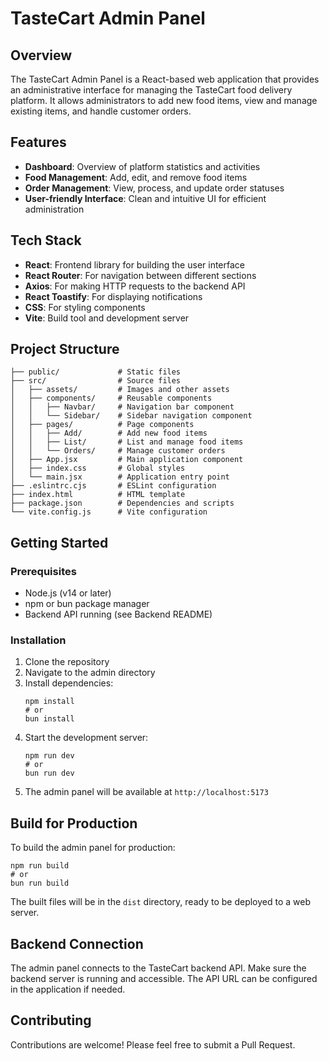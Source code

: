 # TasteCart Admin Panel

## Overview
The TasteCart Admin Panel is a React-based web application that provides an administrative interface for managing the TasteCart food delivery platform. It allows administrators to add new food items, view and manage existing items, and handle customer orders.

## Features
- **Dashboard**: Overview of platform statistics and activities
- **Food Management**: Add, edit, and remove food items
- **Order Management**: View, process, and update order statuses
- **User-friendly Interface**: Clean and intuitive UI for efficient administration

## Tech Stack
- **React**: Frontend library for building the user interface
- **React Router**: For navigation between different sections
- **Axios**: For making HTTP requests to the backend API
- **React Toastify**: For displaying notifications
- **CSS**: For styling components
- **Vite**: Build tool and development server

## Project Structure
```
├── public/             # Static files
├── src/                # Source files
│   ├── assets/         # Images and other assets
│   ├── components/     # Reusable components
│   │   ├── Navbar/     # Navigation bar component
│   │   └── Sidebar/    # Sidebar navigation component
│   ├── pages/          # Page components
│   │   ├── Add/        # Add new food items
│   │   ├── List/       # List and manage food items
│   │   └── Orders/     # Manage customer orders
│   ├── App.jsx         # Main application component
│   ├── index.css       # Global styles
│   └── main.jsx        # Application entry point
├── .eslintrc.cjs       # ESLint configuration
├── index.html          # HTML template
├── package.json        # Dependencies and scripts
└── vite.config.js      # Vite configuration
```

## Getting Started

### Prerequisites
- Node.js (v14 or later)
- npm or bun package manager
- Backend API running (see Backend README)

### Installation
1. Clone the repository
2. Navigate to the admin directory
3. Install dependencies:
   ```
   npm install
   # or
   bun install
   ```
4. Start the development server:
   ```
   npm run dev
   # or
   bun run dev
   ```
5. The admin panel will be available at `http://localhost:5173`

## Build for Production

To build the admin panel for production:

```
npm run build
# or
bun run build
```

The built files will be in the `dist` directory, ready to be deployed to a web server.

## Backend Connection

The admin panel connects to the TasteCart backend API. Make sure the backend server is running and accessible. The API URL can be configured in the application if needed.

## Contributing

Contributions are welcome! Please feel free to submit a Pull Request.
